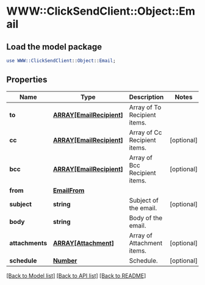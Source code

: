 # WWW::ClickSendClient::Object::Email

## Load the model package
```perl
use WWW::ClickSendClient::Object::Email;
```

## Properties
Name | Type | Description | Notes
------------ | ------------- | ------------- | -------------
**to** | [**ARRAY[EmailRecipient]**](EmailRecipient.md) | Array of To Recipient items. | 
**cc** | [**ARRAY[EmailRecipient]**](EmailRecipient.md) | Array of Cc Recipient items. | [optional] 
**bcc** | [**ARRAY[EmailRecipient]**](EmailRecipient.md) | Array of Bcc Recipient items. | [optional] 
**from** | [**EmailFrom**](EmailFrom.md) |  | 
**subject** | **string** | Subject of the email. | [optional] 
**body** | **string** | Body of the email. | 
**attachments** | [**ARRAY[Attachment]**](Attachment.md) | Array of Attachment items. | [optional] 
**schedule** | [**Number**](Number.md) | Schedule. | [optional] 

[[Back to Model list]](../README.md#documentation-for-models) [[Back to API list]](../README.md#documentation-for-api-endpoints) [[Back to README]](../README.md)


